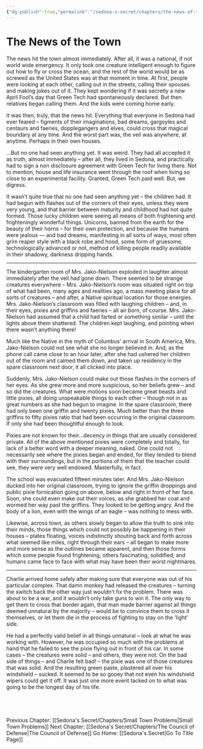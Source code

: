 ```yaml
---
{"dg-publish":true,"permalink":"/sedona-s-secret/chapters/the-news-of-the-town/"}
---
```


# The News of the Town

The news hit the town almost immediately. After all, it was a national, if not world wide emergency. It only took one creature intelligent enough to figure out how to fly or cross the ocean, and the rest of the world would be as screwed as the United States was at that moment in time. At first, people were looking at each other, calling out in the streets, calling their spouses and making jokes out of it. They kept wondering if it was secretly a new April Fool’s day that Green Tech had spontaneously declared. But then relatives began calling them. And the kids were coming home early.

It was then, truly, that the news hit. Everything that everyone in Sedona had ever feared – figments of their imaginations, bad dreams, gargoyles and centaurs and faeries, dopplegangers and elves, could cross that magical boundary at any time. And the worst part was, the veil was anywhere, at anytime. Perhaps in their own houses.

…But no one had seen anything yet. It was weird. They had all accepted it as truth, almost immediately – after all, they lived in Sedona, and practically had to sign a non disclosure agreement with Green Tech for living there. Not to mention, house and life insurance went through the roof when living so close to an experimental facility. Granted, Green Tech paid well. But, we digress.

It wasn’t quite true that no one had seen anything yet – the children had. It had begun with flashes out of the corners of their eyes, unless they were very young, and that barrier between maturity and childhood had not quite formed. Those lucky children were seeing all means of both frightening and frighteningly wonderful things. Unicorns, banned from the earth for the beauty of their horns – for their own protection, and because the humans were jealous –– and bad dreams, manifesting in all sorts of ways, most often grim reaper style with a black robe and hood, some form of gruesome, technologically advanced or not, method of killing people readily available in their shadowy, darkness dripping hands.

---

The kindergarten room of Mrs. Jako-Nielson exploded in laughter almost immediately after the veil had gone down. There seemed to be strange creatures everywhere – Mrs. Jako-Nielson’s room was situated right on top of what had been, many ages and realities ago, a mass meeting place for all sorts of creatures – and after, a Native spiritual location for those energies. Mrs. Jako-Nielson’s classroom was filled with laughing children – and, in their eyes, pixies and griffins and faeries – all air born, of course. Mrs. Jako-Nielson had assumed that a child had farted or something similar – until the lights above them shattered. The children kept laughing, and pointing when there wasn’t anything there!

Much like the Native in the myth of Columbus’ arrival in South America, Mrs. Jako-Nielson could not see what she no longer believed in. And, as the phone call came close to an hour later, after she had ushered her children out of the room and calmed them down, and taken up residency in the spare classroom next door, it all clicked into place.


Suddenly, Mrs. Jako-Nielson could make out those flashes in the corners of her eyes. As she grew more and more suspicious, so her beliefs grew – and so did the creatures. What were motions soon became great beasts and little pixies, all doing unspeakable things to each other – though not in as great numbers as she had begun to imagine. In the spare classroom, there had only been one griffin and twenty pixies. Much better than the three griffins to fifty pixies ratio that had been occurring in the original classroom. If only she had been thoughtful enough to look.

Pixies are not known for their…decency in things that are usually considered private. All of the above mentioned pixies were completely and totally, for lack of a better word with a deeper meaning, naked. One could not necessarily see where the pixies began and ended, for they tended to blend with their surroundings, but in the portions of them that the teacher could see, they were very well endowed. Masterfully, in fact.

The school was evacuated fifteen minutes later. And Mrs. Jako-Nielson ducked into her original classroom, trying to ignore the griffin droppings and public pixie fornication going on above, below and right in front of her face. Soon, she could even make out their voices, as she grabbed her coat and wormed her way past the griffins. They looked to be getting angry. And the body of a lion, even with the wings of an eagle – was nothing to mess with.

Likewise, across town, as others slowly began to allow the truth to sink into their minds, those things which could not possibly be happening in their houses – plates floating, voices indistinctly shouting back and forth across what seemed like miles, right through their ears – all began to make more and more sense as the outlines became apparent, and then those forms which some people found frightening, others fascinating, solidified, and humans came face to face with what may have been their worst nightmares.

---

Charlie arrived home safely after making sure that everyone was out of his particular complex. That damn monkey had released the creatures – turning the switch back the other way just wouldn’t fix the problem. There was about to be a war, and it wouldn’t only take guns to win it. The only way to get them to cross that border again, that man made barrier against all things deemed unnatural by the majority – would be to convince them to cross it themselves, or let them die in the process of fighting to stay on the ‘light’ side.

He had a perfectly valid belief in all things unnatural – look at what he was working with. However, he was occupied so much with the problems at hand that he failed to see the pixie flying out in front of his car. In some cases – the creatures were solid – and others, they were not. On the bad side of things – and Charlie felt bad! – the pixie was one of those creatures that was solid. And the resulting green paste, plastered all over his windshield – sucked. It seemed to be so gooey that not even his windshield wipers could get it off. It was just one more event tacked on to what was going to be the longest day of his life.


  
---
Previous Chapter: [[Sedona's Secret/Chapters/Small Town Problems\|Small Town Problems]]
Next Chapter: [[Sedona's Secret/Chapters/The Council of Defense\|The Council of Defense]]
Go Home: [[Sedona's Secret\|Go To Title Page]]
  


